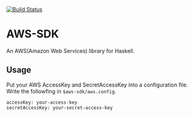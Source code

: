 [![Build Status](https://secure.travis-ci.org/worksap-ate/aws-sdk.png)](http://travis-ci.org/worksap-ate/aws-sdk)

# AWS-SDK

An AWS(Amazon Web Services) library for Haskell.

## Usage

Put your AWS AccessKey and SecretAccessKey into a configuration file.
Write the followfing in `$aws-sdk/aws.config`.

    accessKey: your-access-key
    secretAccessKey: your-secret-access-key
